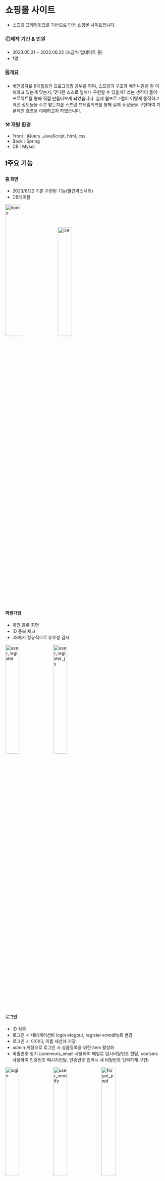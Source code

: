 # 쇼핑몰 사이트
* 스프링 프레임워크를 기반으로 만든 쇼핑몰 사이트입니다.
 
### 🕗제작 기간 & 인원  
* 2023.05.31 ~ 2022.06.22 (조금씩 업데이트 중)  
* 1명  
### 🗒️개요  
* 비전공자로 6개월동안 프로그래밍 공부를 하며, 스프링의 구조와 메커니즘을 잘 이해하고 있는게 맞는지, 맞다면 스스로 얼마나 구현할 수 있을까? 라는 생각이 들어 프로젝트를 통해 직접 만들어보게 되었습니다. 실제 웹프로그램이 어떻게 동작하고 어떤 정보들을 주고 받는지를 스프링 프레임워크를 통해 실제 쇼핑몰을 구현하여 기본적인 흐름을 이해하고자 하였습니다.

###  ⚒️ 개발 환경
* Front : jQuery ,JavaScript, html, css
* Back : Spring
* DB : Mysql

## ❗주요 기능

#### 홈 화면
* 2023/6/22 기준 구현된 기능(빨간박스처리)
* DB테이블
<p>
 <img width="33%" alt="home" src="https://github.com/imazato-lee/MyPortfolio/assets/129563625/4ea6725e-01fb-4e1f-8067-546b8b040b94"/>
 <img width="30%" alt="DB" src="https://github.com/imazato-lee/MyPortfolio/assets/129563625/560abb8f-049f-4b37-93b2-6234b14f2f35">
</p>

#### 회원가입
* 회원 등록 화면
* ID 중복 체크
* JS에서 정규식으로 유효성 검사
<p align="left">
  <img width="30%" alt="user_register" src="https://github.com/imazato-lee/MyPortfolio/assets/129563625/804e24f9-c598-483a-ac2c-c99ac17910cb">
  <img width="30%" alt="user_register_js" src="https://github.com/imazato-lee/MyPortfolio/assets/129563625/d6cce337-a765-4f19-90da-c8f24e0f66ae">
</p>

#### 로그인
* ID 검증
* 로그인 시 네비게이션바 login->logout, register->modify로 변경
* 로그인 시 아이디, 이름 세션에 저장
* admin 계정으로 로그인 시 상품등록을 위한 item 활성화
* 비밀번호 찾기 (commons_email 사용하여 메일로 임시비밀번호 전달, coolsms 사용하여 인증번호 메시지전달, 인증번호 입력시 새 비밀번호 입력하게 구현)
<p align="left">
  <img width="30%" alt="login" src="https://github.com/imazato-lee/MyPortfolio/assets/129563625/4b18d1be-d56e-4514-a362-8763a8561d92">
  <img width="30%" alt="user_modify" src="https://github.com/imazato-lee/MyPortfolio/assets/129563625/85eb3c1b-2f99-4fed-bacb-bdb2b9b62d74">
  <img width="30%" alt="forgot_pwd" src="https://github.com/imazato-lee/MyPortfolio/assets/129563625/2e37018e-58b4-4693-9e8e-9a5871aaa373">
  <img width="30%" alt="commons_email" src="https://github.com/imazato-lee/MyPortfolio/assets/129563625/595e2a2a-ce29-4616-b714-a430df3b6a98">
  <img width="10%" alt="coolsms" src="https://github.com/imazato-lee/MyPortfolio/assets/129563625/8d7514bd-17f8-4184-bbde-c8da9835a864">
</p>

#### 로그아웃
* 세션 삭제

#### 상품 화면
* 이미지 미리보기 및 업로드
* 수정,목록 화면에서도 이미지를 불러올수 있게 구현
* 신상품순, 조회수순, 카테고리별 목록 조회 기능 구현
* 상품 이름으로 검색 기능 구현
* 페이지네이션 구현
<p>
  <img width="30%" alt="item_register" src="https://github.com/imazato-lee/MyPortfolio/assets/129563625/01d06c32-e83d-4c9b-97e8-585e8646a3fd">
  <img width="30%" alt="item_modify" src="https://github.com/imazato-lee/MyPortfolio/assets/129563625/e0012417-70e8-4bab-9b44-a0d7ee5bfc89">
  <img width="30%" alt="itemList" src="https://github.com/imazato-lee/MyPortfolio/assets/129563625/0fe781e9-4c3a-4f07-96f2-8200d5c18eb6">
  <img width="30%" alt="item_search" src="https://github.com/imazato-lee/MyPortfolio/assets/129563625/6e3f519f-8688-441a-8157-e17c026a3241">
  <img width="30%" alt="item_read2" src="https://github.com/imazato-lee/MyPortfolio/assets/129563625/764de501-feaa-4b4f-b29a-d2b80e39c8fa">
</p>

#### Q&A 
* 상품Q&A 글 작성, 읽기, 수정, 삭제(CRUD) 구현
* Q&A는 상품상세페이지와 Q&A게시판 양쪽에서 확인할수 있도록 구현
* Q&A 게시판에서는 Q&A에 해당 상품도 보여주기 위해 상품테이블과 조인
* 페이지네이션
* 작성 날짜와 검색 조건(제목,상품명 등)으로 검색 기능 구현
<p>
  <img width="30%" alt="qna_write" src="https://github.com/imazato-lee/MyPortfolio/assets/129563625/f5543984-8b60-4ec4-948e-068a5fbd4742">
  <img width="30%" alt="qna_read" src="https://github.com/imazato-lee/MyPortfolio/assets/129563625/1ea65041-7eea-4ad0-bb5b-3f382622f9d4">
  <img width="30%" alt="qna_modify" src="https://github.com/imazato-lee/MyPortfolio/assets/129563625/1e694d4f-5336-4865-ac98-07c4b5ff6e08">
  <img width="30%" alt="qnaList_in_item_read" src="https://github.com/imazato-lee/MyPortfolio/assets/129563625/275472dd-09c5-4a30-ab2b-d639103dc818">
  <img width="30%" alt="qnaList" src="https://github.com/imazato-lee/MyPortfolio/assets/129563625/9477a912-e1b9-4280-b64c-8f7146faa12c">
  <img width="30%" alt="qnaList_search" src="https://github.com/imazato-lee/MyPortfolio/assets/129563625/88244351-92bb-4a90-b000-14e8974d4989">
</p>

#### 공지사항
* 글 작성, 읽기, 수정, 삭제(CRUD) 구현
* 댓글 작성, 읽기, 수정, 삭제(CURD) 구현(REST API)
* 공지사항 제목,내용,제목+내용 옵션으로 검색 기능 구현
* 공지사항, 댓글 페이지네이션
* 목록으로 돌아가기 또는 수정완료, 삭제 후에도 정상적으로 이전 페이징을 유지하기 위해 UriComponentsBuilder 사용
<p>
 <img width="30%" alt="noticeList" src="https://github.com/imazato-lee/MyPortfolio/assets/129563625/2e8f5d3c-5fa3-4deb-9c69-603f52981d9d">
 <img width="30%" alt="noticeList_search" src="https://github.com/imazato-lee/MyPortfolio/assets/129563625/5dff86ad-eab1-4d23-967f-73e6d45112f5">
 <img width="30%" alt="notice comment" src="https://github.com/imazato-lee/MyPortfolio/assets/129563625/dd760d50-431d-4639-914b-9169f110aafd">
 <img width="30%" alt="notice_comment_paging" src="https://github.com/imazato-lee/MyPortfolio/assets/129563625/aa470029-f586-4d8c-846e-45c4faeff42d">
 <img width="30%" alt="notice_modify" src="https://github.com/imazato-lee/MyPortfolio/assets/129563625/26ae0790-d089-43a2-bf79-eb6787f78504">
</p>

#### 장바구니(작업중)
<img width="30%" alt="cart_list" src="https://github.com/imazato-lee/MyPortfolio/assets/129563625/9b172e95-a9f4-4d83-9bd8-d88d8fe3ecc8">


---
### ✍️회고
* 공부를 시작하고나서부터 저의 진정한 개발 공부는 혼자서 프로젝트를 진행하기 전과 후로 나뉜다고 생각합니다. 실제로 프로젝트를 준비하며 평소에 웹서핑을 할때도 이 기능은 어떻게 만들었을까?
하며 조금은 초급 프로그래머의 시각으로 접근할 수 있게 되었습니다. 실제 프로그램을 구현하면서 코드를 만드는 시간보다 어떤 방식으로 구현할 것인가의 틀을 짜는데 시간을 훨씬 많이 투자하였습니다. 
기능을 하나하나 추가할 때마다 이전보다 시간이 덜 걸리게 되었고, 조금 더 복잡해져도 며칠 고민하면서 퍼즐을 맞 출 수 있었습니다. 비록 한 번 막히면 서너시간동안 코드 하나 붙잡고
하루를 다 보낸 날도 있고, 첫 프로젝트의 코드 퀄리티가 좋지 않지만 저에게는 정말 즐겁게 고민하며 만든 첫 프로젝트입니다. 앞으로 구매 기능과 장바구니 기능 등을 추가하고 실제로 배포도 해보고 싶습니다.

아쉬운 점은 코드의 질 보다는 기능의 구현에 중점을 두어, 다음 프로젝트에는 재사용성이 좋은 코드를 만들고 싶습니다. 


